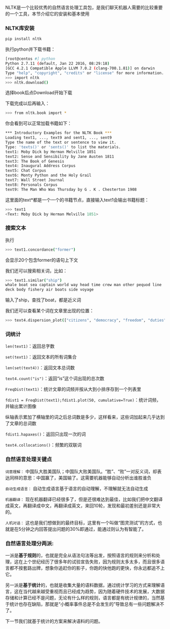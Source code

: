 NLTK是一个比较优秀的自然语言处理工具包，是我们聊天机器人需要的比较重要的一个工具，本节介绍它的安装和基本使用 

 


### NLTK库安装

```sh
pip install nltk
```

执行python并下载书籍：

```sh
[root@centos #] python
Python 2.7.11 (default, Jan 22 2016, 08:29:18)
[GCC 4.2.1 Compatible Apple LLVM 7.0.2 (clang-700.1.81)] on darwin
Type "help", "copyright", "credits" or "license" for more information.
>>> import nltk
>>> nltk.download()
```

选择book后点Download开始下载



下载完成以后再输入：

```sh
>>> from nltk.book import *
```
你会看到可以正常加载书籍如下：

```sh
*** Introductory Examples for the NLTK Book ***
Loading text1, ..., text9 and sent1, ..., sent9
Type the name of the text or sentence to view it.
Type: 'texts()' or 'sents()' to list the materials.
text1: Moby Dick by Herman Melville 1851
text2: Sense and Sensibility by Jane Austen 1811
text3: The Book of Genesis
text4: Inaugural Address Corpus
text5: Chat Corpus
text6: Monty Python and the Holy Grail
text7: Wall Street Journal
text8: Personals Corpus
text9: The Man Who Was Thursday by G . K . Chesterton 1908
```

这里面的text*都是一个一个的书籍节点，直接输入text1会输出书籍标题：

```sh
>>> text1
<Text: Moby Dick by Herman Melville 1851>
```
 

### 搜索文本

执行

```sh
>>> text1.concordance("former")
```

会显示20个包含former的语句上下文



我们还可以搜索相关词，比如：

```sh
>>> text1.similar("ship")
whale boat sea captain world way head time crew man other pequod line
deck body fishery air boats side voyage
```
输入了ship，查找了boat，都是近义词

我们还可以查看某个词在文章里出现的位置：

```sh
>>> text4.dispersion_plot(["citizens", "democracy", "freedom", "duties", "America"])
```

 

### 词统计

`len(text1)`：返回总字数

`set(text1)`：返回文本的所有词集合

`len(set(text4))`：返回文本总词数

`text4.count("is")`：返回“is”这个词出现的总次数

`FreqDist(text1)`：统计文章的词频并按从大到小排序存到一个列表里

`fdist1 = FreqDist(text1);fdist1.plot(50, cumulative=True)`：统计词频，并输出累计图像


纵轴表示累加了横轴里的词之后总词数是多少，这样看来，这些词加起来几乎达到了文章的总词数

`fdist1.hapaxes()`：返回只出现一次的词

`text4.collocations()`：频繁的双联词

### 自然语言处理关键点

`词意理解：` 中国队大胜美国队；中国队大败美国队。“胜”、“败”一对反义词，却表达同样的意思：中国赢了，美国输了。这需要机器能够自动分析出谁胜谁负

`自动生成语言：` 自动生成语言基于语言的自动理解，不理解就无法自动生成

`机器翻译：` 现在机器翻译已经很多了，但是还很难达到最佳，比如我们把中文翻译成英文，再翻译成中文，再翻译成英文，来回10轮，发现和最初差别还是非常大的。

`人机对话：` 这也是我们想做到的最终目标，这里有一个叫做“图灵测试”的方式，也就是在5分钟之内回答提出问题的30%即通过，能通过则认为有智能了。

### 自然语言处理分两派:

一派是**基于规则**的，也就是完全从语法句法等出发，按照语言的规则来分析和处理，这在上个世纪经历了很多年的试验宣告失败，因为规则太多太多，而且很多语言都不按套路出牌，想象你追赶你的影子，你跑的快他跑的更快，你永远都追不上它。

另一派是**基于统计**的，也就是收集大量的语料数据，通过统计学习的方式来理解语言，这在当代越来越受重视而且已经成为趋势，因为随着硬件技术的发展，大数据存储和计算已经不是问题，无论有什么样的规则，语言都是有统计规律的，当然基于统计也存在缺陷，那就是“小概率事件总是不会发生的”导致总有一些问题解决不了。

下一节我们就基于统计的方案来解决语料的问题。